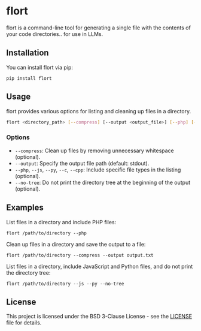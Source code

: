 # flort

flort is a command-line tool for generating a single file with the contents of your code directories.. for use in LLMs.

## Installation

You can install flort via pip:

```
pip install flort
```

## Usage

flort provides various options for listing and cleaning up files in a directory.

```bash
flort <directory_path> [--compress] [--output <output_file>] [--php] [--js] [--py] [--c] [--cpp] [--no-tree]
```

### Options

- `--compress`: Clean up files by removing unnecessary whitespace (optional).
- `--output`: Specify the output file path (default: stdout).
- `--php`, `--js`, `--py`, `--c`, `--cpp`: Include specific file types in the listing (optional).
- `--no-tree`: Do not print the directory tree at the beginning of the output (optional).

## Examples

List files in a directory and include PHP files:

```
flort /path/to/directory --php
```

Clean up files in a directory and save the output to a file:

```
flort /path/to/directory --compress --output output.txt
```

List files in a directory, include JavaScript and Python files, and do not print the directory tree:

```
flort /path/to/directory --js --py --no-tree
```

## License

This project is licensed under the BSD 3-Clause License - see the [LICENSE](LICENSE) file for details.

